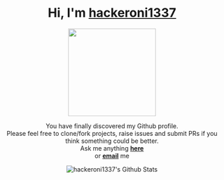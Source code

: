 # <h1 align="center">Hi, I'm <a href="https://github.com/hackeroni1337">hackeroni1337<a></h1>
    
<p align="center">
    <img width="200" src="https://user-images.githubusercontent.com/96519971/150913097-ca2fd6dc-3edb-49c2-a4a5-8509950a4c12.gif">
</p>

<div align="center">

You have finally discovered my Github profile. <br>
Please feel free to clone/fork projects, raise issues and submit PRs if you think something could be better. <br>
Ask me anything <a href="https://github.com/hackeroni1337/hackeroni1337/issues/new"><b>here</b></a><br>
or <a href="mailto:prohaxorman1337@gmail.com"><b>email</b></a> me

</div>

<div align="center">

<img align="center" src="https://github-readme-stats.vercel.app/api?username=hackeroni1337&include_all_commits=false&count_private=true&show_icons=true&line_height=20&title_color=7A7ADB&icon_color=2234AE&text_color=D3D3D3&bg_color=0,000000,130F40" alt="hackeroni1337's Github Stats">

</br>
</br>
<!---
hackeroni1337/hackeroni1337 is a ✨ special ✨ repository because its `README.md` (this file) appears on your GitHub profile.
You can click the Preview link to take a look at your changes.
--->

